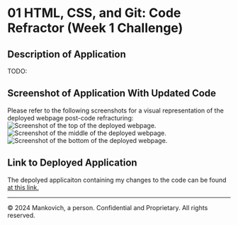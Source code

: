 # 01 HTML, CSS, and Git: Code Refractor (Week 1 Challenge)

## Description of Application

TODO:

## Screenshot of Application With Updated Code

Please refer to the following screenshots for a visual representation of the deployed webpage post-code refracturing: 
![Screenshot of the top of the deployed webpage.](TODO:)
![Screenshot of the middle of the deployed webpage.](TODO:)
![Screenshot of the bottom of the deployed webpage.](TODO:)

## Link to Deployed Application

The depolyed applicaiton containing my changes to the code can be found [at this link.](https://__TODO:____)


---
&copy; 2024 Mankovich, a person. Confidential and Proprietary. All rights reserved.